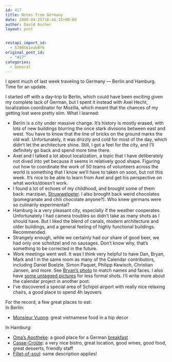 ```yaml
---
id: 417
title: Notes from Germany
date: 2008-04-25T16:44:15+00:00
author: David Ascher
layout: post


restapi_import_id:
  - 5780561eab8f6
original_post_id:
  - "417"
categories:
  - General
---
```

I spent much of last week traveling to Germany &#8212; Berlin and Hamburg. Time for an update.

I started off with a day-trip to Berlin, which could have been exciting given my complete lack of German, but I spent it instead with Axel Hecht, localization coordinator for Mozilla, which meant that the chances of my getting lost were pretty slim. What I learned:

  * Berlin is a city under massive change. It&#8217;s history is mostly erased, with lots of new buildings blurring the once stark divisions between east and west. You have to know that the line of bricks on the ground marks the old wall. Unfortunately, it was drizzly and cold for most of the day, which didn&#8217;t let the architecture shine. Still, I got a feel for the city, and I&#8217;ll definitely go back and spend more time there.
  * Axel and I talked a lot about localization, a topic that I have deliberately not dived into yet because it seems in relatively good shape. Figuring out how to coordinate the work of 50 teams of volunteers across the world is something that I know we&#8217;ll have to taken on soon, but not this week. It&#8217;s nice to be able to learn from Axel and get his perspective on what works/doesn&#8217;t work. 
  * I found a lot of echoes of my childhood, and brought some of them back: marzipan, [Struwwelpeter](http://www.amazon.com/exec/obidos/ASIN/0486284697/germanbookshop). I also brought back weird chocolates (pomegranate and chili chocolate anyone?). Who knew germans were so culinarily experimental?
  * Hamburg is a very pleasant city, especially if the weather cooperates. Unfortunately I had camera troubles so didn&#8217;t take as many shots as I should have. But I liked the blend of canals, modern architecture and older buildings, and a general feeling of highly functional buildings. Recommended.
  * Strangely enough, while we certainly had our share of good beer, we had only one schnitzel and no sausages. Don&#8217;t know why, that&#8217;s something to be corrected in the future.
  * Work meetings went well. It was I think very helpful to have Dan, Bryan, Mark and I in the same room as many of the Calendar contributors, including Daniel Boelzle, Simon Paquet, Philipp Kewisch, Christian Jansen, and more. See [Bryan&#8217;s photo](http://www.flickr.com/photos/clarkbw/2430152247/) to match names and faces. I also have [some untagged pictures](http://www.flickr.com/photos/davidascher/sets/72157604725423252/) for less formal shots. I&#8217;ll write more about the calendar project in another post.
  * I&#8217;ve discovered a special area of Schipol airport with really nice relaxing chairs, a good place to spend 4h layovers

For the record, a few great places to eat:  
In Berlin: 

  * [Monsieur Vuong](http://www.monsieurvuong.de/): great vietnamese food in a hip decor

In Hamburg: 

  * [Oma&#8217;s Apotheke](http://www.omas-apotheke.com/): a good place for a German [breakfast](http://www.flickr.com/photos/davidascher/2440721491/in/set-72157604725423252/)
  * [Casse-Croûte](http://www.cassecroute.de/): a very nice bistro, great location, good wines, good food, great desserts, friendly staff
  * <a></a>[Fillet-of-soul](http://www.fillet-of-soul.de/): same description applies!